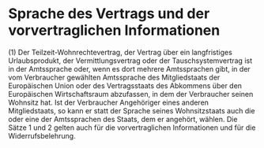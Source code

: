 # Sprache des Vertrags und der vorvertraglichen Informationen

(1) Der Teilzeit-Wohnrechtevertrag, der Vertrag über ein langfristiges Urlaubsprodukt, der Vermittlungsvertrag oder der Tauschsystemvertrag ist in der Amtssprache oder, wenn es dort mehrere Amtssprachen gibt, in der vom Verbraucher gewählten Amtssprache des Mitgliedstaats der Europäischen Union oder des Vertragsstaats des Abkommens über den Europäischen Wirtschaftsraum abzufassen, in dem der Verbraucher seinen Wohnsitz hat. Ist der Verbraucher Angehöriger eines anderen Mitgliedstaats, so kann er statt der Sprache seines Wohnsitzstaats auch die oder eine der Amtssprachen des Staats, dem er angehört, wählen. Die Sätze 1 und 2 gelten auch für die vorvertraglichen Informationen und für die Widerrufsbelehrung.